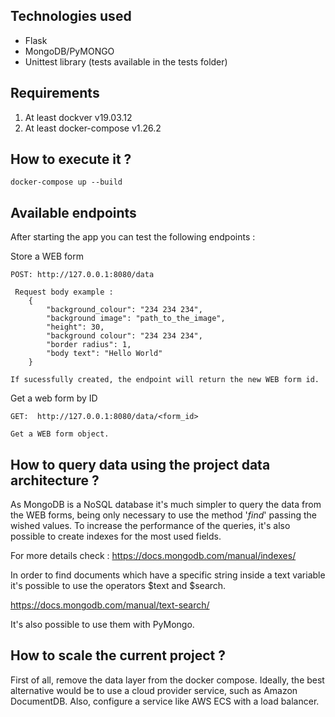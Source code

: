 ## Technologies used

<ul>
    <li>Flask</li>
    <li>MongoDB/PyMONGO</li>
    <li>Unittest library (tests available in the tests folder)</li>
</ul>

## Requirements

1. At least dockver v19.03.12
2. At least docker-compose v1.26.2

## How to execute it ?

    docker-compose up --build
    
## Available endpoints

After starting the app you can test the following endpoints :

Store a WEB form 

    POST: http://127.0.0.1:8080/data
    
     Request body example :
        {  
            "background_colour": "234 234 234",
            "background image": "path_to_the_image",
            "height": 30,
            "background colour": "234 234 234",
            "border radius": 1,
            "body text": "Hello World"
        }
        
    If sucessfully created, the endpoint will return the new WEB form id.



Get a web form by ID 

    GET:  http://127.0.0.1:8080/data/<form_id>

    Get a WEB form object.

## How to query data using the project data architecture ?

As MongoDB is a NoSQL database it's much simpler to query the data from the WEB forms, being 
only necessary to use the method '*find*' passing the wished values. To increase the performance of 
the queries, it's also possible to create indexes for the most used fields. 

For more details check : https://docs.mongodb.com/manual/indexes/

In order to find documents which have a specific string inside a text variable it's possible to use
 the operators $text and $search.

https://docs.mongodb.com/manual/text-search/

It's also possible to use them with PyMongo.

## How to scale the current project ?

First of all, remove the data layer from the docker compose. Ideally, the best alternative
would be to use a cloud provider service, such as Amazon DocumentDB.  Also, configure a service 
like AWS ECS with a load balancer.



